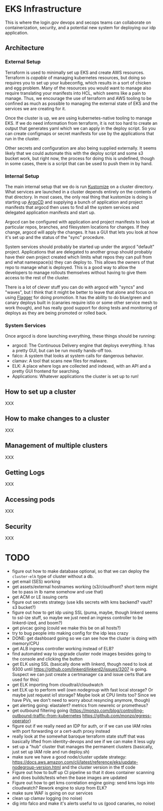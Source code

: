 # EKS Infrastructure

This is where the login.gov devops and secops teams can collaborate on containerization,
security, and a potential new system for deploying our idp application.

## Architecture

### External Setup

Terraform is used to minimally set up EKS and create AWS resources.
Terraform is _capable_ of managing kubernetes resources, but doing so requires you to set up your
kubeconfig, which results in a sort of chicken and egg problem.  Many of the resources you would want
to manage also require translating your manifests into HCL, which seems like a pain to manage.
Thus, we encourage the use of terraform and AWS tooling to be confined as much as possible to managing
the external state of EKS and the services we are creating for it.

Once the cluster is up, we are using kubernetes-native tooling to manage EKS.  If we do need
information from terraform, it is not too hard to create an output that generates yaml which we
can apply in the deploy script.  So you can create configmaps or secret manifests for use by the
applications that run in the cluster.

Other secrets and configuration are also being supplied externally.  It seems likely that we could
automate this with the deploy script and some s3 bucket work, but right now, the process for
doing this is undefined, though in some cases, there is a script that can be used to push
them in by hand.

### Internal Setup

The main internal setup that we do is run [Kustomize](https://kubernetes-sigs.github.io/kustomize/)
on a cluster directory.  What services are launched in a cluster depends entirely on the contents of
that directory.  In most cases, the only real thing that kustomize is doing is starting up
[ArgoCD](https://argoproj.github.io/argo-cd/) and supplying a bunch of application and project
manifests that argocd then uses to find all the system services and delegated application manifests
and start up.

Argocd can be configured with application and project manifests to look at particular repos, branches,
and filesystem locations for changes.  If they change, argocd will apply the changes.  It has a
GUI that lets you look at how it's set up and the status of the "sync" procedure.

System services should probably be started up under the argocd "default" project.  Applications that
are delegated to another group should probably have their own project created which limits what repos
they can pull from and what namespace(s) they can deploy to.  This allows the owners of that repo to
manage what is deployed.  This is a good way to allow the developers to manage rollouts themselves
without having to give them access to the rest of the cluster.

There is a lot of clever stuff you can do with argocd with "syncs" and "waves", but I think that it
might be better to leave that alone and focus on using [Flagger](https://github.com/weaveworks/flagger/)
for doing promotion.  It has the ability to do blue/green and canary deploys built in (canaries require
istio or some other service mesh to work though), and has really good support for doing tests and
monitoring of deploys as they are being promoted or rolled back.

### System Services

Once argocd is done launching everything, these things should be running:
* argocd:  The Continuous Delivery engine that deploys everything.  It has a pretty GUI, but can be run mostly hands-off too.
* falco:  A system that looks at system calls for dangerous behavior.
* clamav:  A tool that scans new files for malware.
* ELK:  A place where logs are collected and indexed, with an API and a pretty GUI frontend for searching.
* Applications:  Whatever applications the cluster is set up to run!

## How to set up a cluster

XXX

## How to make changes to a cluster

XXX

## Management of multiple clusters

XXX

## Getting Logs

XXX

## Accessing pods

XXX

## Security

XXX

# TODO
* figure out how to make database optional, so that we can deploy the `cluster-elk` type of cluster without a db.
* get email (SES) working
* get assets/external hostnames working (s3/cloudfront? short term might be to pass in lb name somehow and use that)
* get ACM or LE issuing certs
* figure out secrets strategy (use k8s secrets with kms backend?  vault?  s3 bucket?)
* figure out how to get idp using SSL (puma, maybe, though linkerd seems to ssl-ize stuff, so maybe we just need an ingress controller to be linkerd-ized, and boom?)
* get pivcac going (could we make this be on all hosts?)
* try to bug people into making config for the idp less crazy
* DONE:  get dashboard going so we can see how the cluster is doing with memory/CPU
* get ALB ingress controller working instead of ELB?
* find automated way to upgrade cluster node images besides going to the console and clicking the button
* get ELK using SSL (basically done with linkerd, though need to look at 9300 until https://github.com/linkerd/linkerd2/issues/3207 is going.  Suspect we can just create a certmanager ca and issue certs that are used for this)
* get ELK importing from cloudtrail/cloudwatch
* set ELK up to perform well (own nodegroup with fast local storage? Or maybe just request io1 storage?  Maybe look at CPU limits too? Since we have PVs, we don't need to worry about resyncing anymore, though)
* get alerting going:  elastalert?  metrics from newrelic or prometheus?
* get outbound filtering going (https://monzo.com/blog/controlling-outbound-traffic-from-kubernetes https://github.com/monzo/egress-operator)
* figure out if we really need an IDP for auth, or if we can use IAM roles with port forwarding or a cert-auth proxy instead
* really look at the somewhat baroque terraform state stuff that was basically lifted from identity-devops and see if we can make it less ugly
* set up a "hub" cluster that manages the permanent clusters (basically, just set up IAM role and run deploy.sh)
* make sure we have a good node/cluster update strategy:  https://docs.aws.amazon.com/cli/latest/reference/eks/update-nodegroup-version.html and the cluster version in the tf code
* Figure out how to buff up CI pipeline so that it does container scanning and does builds/tests when the base images are updated
* Figure out how to get kms correlation engine going:  send kms logs into cloudwatch?  Rework engine to slurp from ELK?
* make sure WAF is going on our services
* clean up clamav logging (no noise)
* dig into falco and make it's alerts useful to us (good canaries, no noise)
